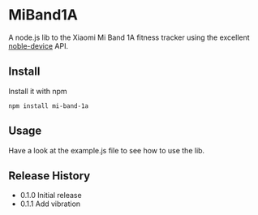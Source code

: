 # MiBand1A
A node.js lib to the Xiaomi Mi Band 1A fitness tracker using the excellent [noble-device](https://github.com/sandeepmistry/noble-device) API.

## Install
Install it with npm
```
npm install mi-band-1a
```

## Usage
Have a look at the example.js file to see how to use the lib.

## Release History
  * 0.1.0 Initial release
  * 0.1.1 Add vibration
